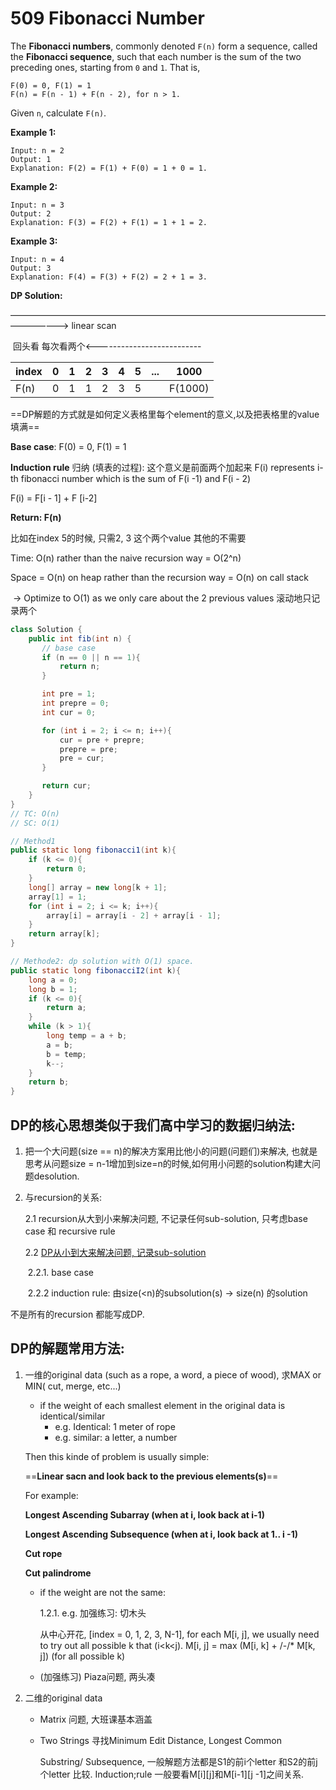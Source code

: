 # 509 Fibonacci Number

The **Fibonacci numbers**, commonly denoted `F(n)` form a sequence, called the **Fibonacci sequence**, such that each number is the sum of the two preceding ones, starting from `0` and `1`. That is,

```
F(0) = 0, F(1) = 1
F(n) = F(n - 1) + F(n - 2), for n > 1.
```

Given `n`, calculate `F(n)`.

 

**Example 1:**

```
Input: n = 2
Output: 1
Explanation: F(2) = F(1) + F(0) = 1 + 0 = 1.
```

**Example 2:**

```
Input: n = 3
Output: 2
Explanation: F(3) = F(2) + F(1) = 1 + 1 = 2.
```

**Example 3:**

```
Input: n = 4
Output: 3
Explanation: F(4) = F(3) + F(2) = 2 + 1 = 3.
```



**DP Solution:**

———————————————————————————————————————————> linear scan

​																															回头看 每次看两个<--------------------------

| index | 0    | 1    | 2    | 3    | 4    | 5    | ...  | 1000    |
| ----- | ---- | ---- | ---- | ---- | ---- | ---- | ---- | ------- |
| F(n)  | 0    | 1    | 1    | 2    | 3    | 5    |      | F(1000) |

==DP解题的方式就是如何定义表格里每个element的意义,以及把表格里的value填满==

**Base case**: F(0) = 0, F(1) = 1

**Induction rule** 归纳 (填表的过程): 这个意义是前面两个加起来 F(i) represents i-th fibonacci number which is the sum of F(i -1) and F(i - 2) 

F(i) = F[i - 1] + F [i-2] 

**Return: F(n)**

比如在index 5的时候, 只需2, 3 这个两个value 其他的不需要 

Time: O(n) rather than the naive recursion way = O(2^n)

Space = O(n) on heap rather than the recursion way = O(n) on call stack 

​			-> Optimize to O(1) as we only care about the 2 previous values 滚动地只记录两个



```java
class Solution {
    public int fib(int n) {
       // base case
       if (n == 0 || n == 1){
           return n;
       } 

       int pre = 1;
       int prepre = 0;
       int cur = 0;

       for (int i = 2; i <= n; i++){
           cur = pre + prepre;    
           prepre = pre;
           pre = cur;
       }

       return cur;
    }
}
// TC: O(n)
// SC: O(1)
```



```java
// Method1 
public static long fibonacci1(int k){
    if (k <= 0){
        return 0;
    }
    long[] array = new long[k + 1];
    array[1] = 1;
    for (int i = 2; i <= k; i++){
        array[i] = array[i - 2] + array[i - 1];
    }
    return array[k];
}

// Methode2: dp solution with O(1) space.
public static long fibonacciI2(int k){
    long a = 0;
    long b = 1;
    if (k <= 0){
        return a;
    }
    while (k > 1){
        long temp = a + b;
        a = b;
        b = temp;
        k--;
    }
    return b;
}
```



## DP的核心思想类似于我们高中学习的数据归纳法:

1. 把一个大问题(size == n)的解决方案用比他小的问题(问题们)来解决, 也就是思考从问题size = n-1增加到size=n的时候,如何用小问题的solution构建大问题desolution.

2. 与recursion的关系:

   2.1 recursion从大到小来解决问题, 不记录任何sub-solution, 只考虑base case 和 recursive rule

   2.2 <u>DP从小到大来解决问题, 记录sub-solution</u>

   ​	  2.2.1. base case

   ​	  2.2.2 induction rule: 由size(<n)的subsolution(s) -> size(n) 的solution



不是所有的recursion 都能写成DP.



## DP的解题常用方法:

1. 一维的original data (such as a rope, a word, a piece of wood), 求MAX or MIN( cut, merge, etc...)

   * if the weight of each smallest element in the original data is identical/similar
     * e.g. Identical: 1 meter of rope
     * e.g. similar: a letter, a number

   Then this kinde of problem is usually simple:

   ==**Linear sacn and look back to the previous elements(s)**==

   For example: 

   **Longest Ascending Subarray (when at i, look back at i-1)**

   **Longest Ascending Subsequence (when at i, look back at 1.. i -1)**

   **Cut rope**

   **Cut palindrome**

   * if the weight are not the same:

     1.2.1. e.g. 加强练习: 切木头

     从中心开花, [index = 0, 1, 2, 3, N-1], for each M[i, j], we usually need to try out all possible k that (i<k<j). M[i, j] = max (M[i, k] + /-/* M[k, j]) (for all possible k)

   * (加强练习) Piaza问题, 两头凑

1. 二维的original data

   * Matrix 问题, 大班课基本涵盖

   * Two Strings 寻找Minimum Edit Distance, Longest Common

     Substring/ Subsequence, 一般解题方法都是S1的前i个letter 和S2的前j个letter 比较. Induction;rule 一般要看M\[i][j]和M\[i-1][j -1]之间关系.

